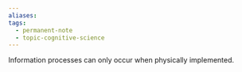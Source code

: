 ```yaml
---
aliases: 
tags:
  - permanent-note
  - topic-cognitive-science
---
```

Information processes can only occur when physically implemented. 